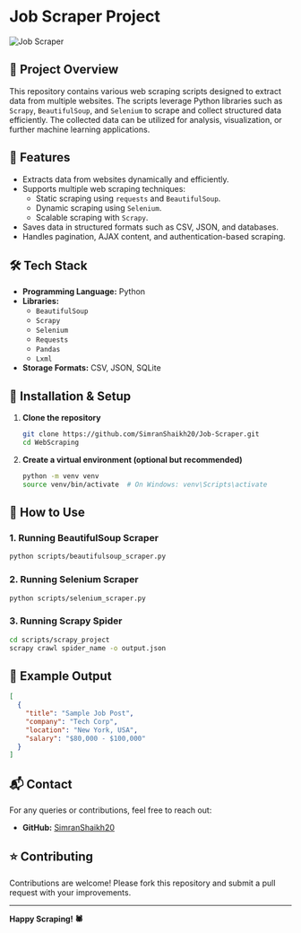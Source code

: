 # Job Scraper Project

![Job Scraper](https://img.shields.io/badge/Web%20Scraping-Python-blue.svg)

## 📌 Project Overview
This repository contains various web scraping scripts designed to extract data from multiple websites. The scripts leverage Python libraries such as `Scrapy`, `BeautifulSoup`, and `Selenium` to scrape and collect structured data efficiently. The collected data can be utilized for analysis, visualization, or further machine learning applications.

## 🚀 Features
- Extracts data from websites dynamically and efficiently.
- Supports multiple web scraping techniques:
  - Static scraping using `requests` and `BeautifulSoup`.
  - Dynamic scraping using `Selenium`.
  - Scalable scraping with `Scrapy`.
- Saves data in structured formats such as CSV, JSON, and databases.
- Handles pagination, AJAX content, and authentication-based scraping.

## 🛠 Tech Stack
- **Programming Language:** Python
- **Libraries:**
  - `BeautifulSoup`
  - `Scrapy`
  - `Selenium`
  - `Requests`
  - `Pandas`
  - `Lxml`
- **Storage Formats:** CSV, JSON, SQLite


## 🔧 Installation & Setup
1. **Clone the repository**
   ```bash
   git clone https://github.com/SimranShaikh20/Job-Scraper.git
   cd WebScraping
   ```
2. **Create a virtual environment (optional but recommended)**
   ```bash
   python -m venv venv
   source venv/bin/activate  # On Windows: venv\Scripts\activate
   ```


## 📌 How to Use
### 1. Running BeautifulSoup Scraper
```bash
python scripts/beautifulsoup_scraper.py
```
### 2. Running Selenium Scraper
```bash
python scripts/selenium_scraper.py
```
### 3. Running Scrapy Spider
```bash
cd scripts/scrapy_project
scrapy crawl spider_name -o output.json
```

## 📝 Example Output
```json
[
  {
    "title": "Sample Job Post",
    "company": "Tech Corp",
    "location": "New York, USA",
    "salary": "$80,000 - $100,000"
  }
]
```

## 📬 Contact
For any queries or contributions, feel free to reach out:
- **GitHub:** [SimranShaikh20](https://github.com/SimranShaikh20)


## ⭐ Contributing
Contributions are welcome! Please fork this repository and submit a pull request with your improvements.

---
**Happy Scraping! 🕷️**
